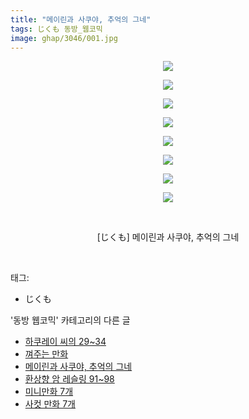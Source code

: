 ```yaml
---
title: "메이린과 사쿠야, 추억의 그네"
tags: じくも 동방_웹코믹
image: ghap/3046/001.jpg
---
```

<div class="article">
<p style="text-align: center; clear: none; float: none;"><img src="{{ site.nasurl }}/ghap/3046/001.jpg"/></p>
<p style="text-align: center; clear: none; float: none;"><img src="{{ site.nasurl }}/ghap/3046/002.jpg"/></p>
<p style="text-align: center; clear: none; float: none;"><img src="{{ site.nasurl }}/ghap/3046/003.jpg"/></p>
<p style="text-align: center; clear: none; float: none;"><img src="{{ site.nasurl }}/ghap/3046/004.jpg"/></p>
<p style="text-align: center; clear: none; float: none;"><img src="{{ site.nasurl }}/ghap/3046/005.jpg"/></p>
<p style="text-align: center; clear: none; float: none;"><img src="{{ site.nasurl }}/ghap/3046/006.jpg"/></p>
<p style="text-align: center; clear: none; float: none;"><img src="{{ site.nasurl }}/ghap/3046/007.jpg"/></p>
<p style="text-align: center; clear: none; float: none;"><img src="{{ site.nasurl }}/ghap/3046/008.jpg"/></p>
<p style="text-align: center; clear: none; float: none;"><br/></p>
<p style="text-align: center; clear: none; float: none;">[じくも] 메이린과 사쿠야, 추억의 그네</p>
<p><br/></p>
</div><div class="tagTrail">
<p>태그: </p>
<ul>
<li>じくも</li>
</ul>
</div><div class="another">
<p>'동방 웹코믹' 카테고리의 다른 글</p>
<ul>
<li><a href="/2017-01-03-ghap_3052">하쿠레이 씨의 29~34</a></li>
<li><a href="/2017-01-03-ghap_3051">껴주는 만화</a></li>
<li><a href="/2017-01-01-ghap_3046">메이린과 사쿠야, 추억의 그네</a></li>
<li><a href="/2017-01-01-ghap_3044">환상향 암 레슬링 91~98</a></li>
<li><a href="/2017-01-01-ghap_3043">미니만화 7개</a></li>
<li><a href="/2017-01-01-ghap_3041">사컷 만화 7개</a></li>
</ul>
</div><div class="cb_module cb_fluid">
<div class="cb_wrt cb_profile">
</div><!-- commentList close -->
</div>
